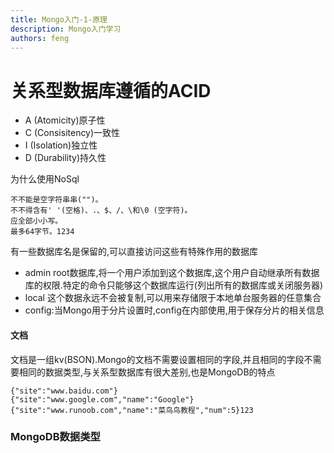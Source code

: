 ```yaml
---
title: Mongo入门-1-原理
description: Mongo入门学习
authors: feng
---
```


关系型数据库遵循的ACID
=============

*   A (Atomicity)原子性
*   C (Consisitency)一致性
*   I (Isolation)独立性
*   D (Durability)持久性

为什么使用NoSql

    不不能是空字符串串("")。
    不不得含有' '(空格)、.、$、/、\和\0 (空字符)。
    应全部小小写。
    最多64字节。1234

有一些数据库名是保留的,可以直接访问这些有特殊作用的数据库

*   admin root数据库,将一个用户添加到这个数据库,这个用户自动继承所有数据库的权限.特定的命令只能够这个数据库运行(列出所有的数据库或关闭服务器)
*   local 这个数据永远不会被复制,可以用来存储限于本地单台服务器的任意集合
*   config:当Mongo用于分片设置时,config在内部使用,用于保存分片的相关信息

#### 文档

文档是一组kv(BSON).Mongo的文档不需要设置相同的字段,并且相同的字段不需要相同的数据类型,与关系型数据库有很大差别,也是MongoDB的特点

    {"site":"www.baidu.com"}
    {"site":"www.google.com","name":"Google"}
    {"site":"www.runoob.com","name":"菜⻦鸟教程","num":5}123

### MongoDB数据类型